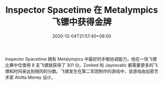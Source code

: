 ﻿---
title: "Inspector Spacetime 在 Metalympics 飞镖中获得金牌"
date: 2020-12-04T21:57:40+08:00
lastmod: 2020-12-04T16:45:40+08:00
draft: false
authors: ["Solomon"]
description: "Inspector Spacetime 拥有 Metalympics 中最好的手眼协调能力，他在一场飞镖比赛中仅使用 8 支飞镖就获得了 301 分。Zonked 和 Jayosvatic 都需要更多的飞镖和时间来达到相同的分数。飞镖发生在第二军团制作的游戏中，该游戏由加密艺术家 Alotta Money 设计。"
featuredImage: "inspector-spacetime-claims-gold-in-metaverse-darts.png"
tags: ["Virtual World","虚拟世界","Play to Earn"]
categories: ["news"]
news: ["虚拟世界"]
weight: 
lightgallery: true
pinned: false
recommend: false
recommend1: false
---

Inspector Spacetime 拥有 Metalympics 中最好的手眼协调能力，他在一场飞镖比赛中仅使用 8 支飞镖就获得了 301 分。Zonked 和 Jayosvatic 都需要更多的飞镖和时间来达到相同的分数。飞镖发生在第二军团制作的游戏中，该游戏由加密艺术家 Alotta Money 设计。

<!--more-->

